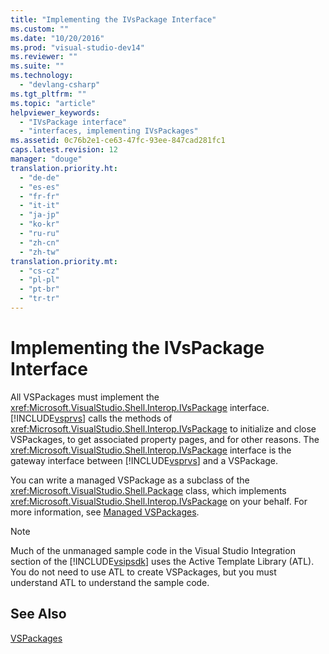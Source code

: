 ```yaml
---
title: "Implementing the IVsPackage Interface"
ms.custom: ""
ms.date: "10/20/2016"
ms.prod: "visual-studio-dev14"
ms.reviewer: ""
ms.suite: ""
ms.technology: 
  - "devlang-csharp"
ms.tgt_pltfrm: ""
ms.topic: "article"
helpviewer_keywords: 
  - "IVsPackage interface"
  - "interfaces, implementing IVsPackages"
ms.assetid: 0c76b2e1-ce63-47fc-93ee-847cad281fc1
caps.latest.revision: 12
manager: "douge"
translation.priority.ht: 
  - "de-de"
  - "es-es"
  - "fr-fr"
  - "it-it"
  - "ja-jp"
  - "ko-kr"
  - "ru-ru"
  - "zh-cn"
  - "zh-tw"
translation.priority.mt: 
  - "cs-cz"
  - "pl-pl"
  - "pt-br"
  - "tr-tr"
---
```

# Implementing the IVsPackage Interface
All VSPackages must implement the <xref:Microsoft.VisualStudio.Shell.Interop.IVsPackage> interface. [!INCLUDE[vsprvs](../code-quality/includes/vsprvs_md.md)] calls the methods of <xref:Microsoft.VisualStudio.Shell.Interop.IVsPackage> to initialize and close VSPackages, to get associated property pages, and for other reasons. The <xref:Microsoft.VisualStudio.Shell.Interop.IVsPackage> interface is the gateway interface between [!INCLUDE[vsprvs](../code-quality/includes/vsprvs_md.md)] and a VSPackage.  
  
 You can write a managed VSPackage as a subclass of the <xref:Microsoft.VisualStudio.Shell.Package> class, which implements <xref:Microsoft.VisualStudio.Shell.Interop.IVsPackage> on your behalf. For more information, see [Managed VSPackages](../misc/managed-vspackages.md).  
  
> [!NOTE]
>  Much of the unmanaged sample code in the Visual Studio Integration section of the [!INCLUDE[vsipsdk](../extensibility/includes/vsipsdk_md.md)] uses the Active Template Library (ATL). You do not need to use ATL to create VSPackages, but you must understand ATL to understand the sample code.  
  
## See Also  
 [VSPackages](../extensibility-internals/vspackages.md)